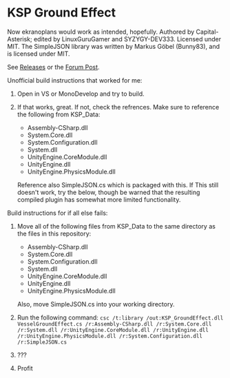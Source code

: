# KSP Ground Effect
Now ekranoplans would work as intended, hopefully.
Authored by Capital-Asterisk; edited by LinuxGuruGamer and SYZYGY-DEV333. Licensed under MIT.
The SimpleJSON library was written by Markus Göbel (Bunny83), and is licensed under MIT.

See [Releases](https://github.com/SYZYGY-DEV333/KSP_GroundEffect/releases) or the [Forum Post](https://forum.kerbalspaceprogram.com/index.php?/topic/178169-wip-ground-effect/).

Unofficial build instructions that worked for me:
1. Open in VS or MonoDevelop and try to build.
2. If that works, great. If not, check the refrences. Make sure to reference the following from KSP_Data:
    - Assembly-CSharp.dll
    - System.Core.dll
    - System.Configuration.dll
    - System.dll
    - UnityEngine.CoreModule.dll
    - UnityEngine.dll
    - UnityEngine.PhysicsModule.dll
   
   Reference also SimpleJSON.cs which is packaged with this.
   If This still doesn't work, try the below, though be warned that the resulting compiled plugin has somewhat more limited functionality.

Build instructions for if all else fails:
1. Move all of the following files from KSP_Data to the same directory as the files in this repository:
    - Assembly-CSharp.dll
    - System.Core.dll
    - System.Configuration.dll
    - System.dll
    - UnityEngine.CoreModule.dll
    - UnityEngine.dll
    - UnityEngine.PhysicsModule.dll
   
   Also, move SimpleJSON.cs into your working directory.
2. Run the following command:
    `csc /t:library /out:KSP_GroundEffect.dll VesselGroundEffect.cs /r:Assembly-CSharp.dll /r:System.Core.dll /r:System.dll /r:UnityEngine.CoreModule.dll /r:UnityEngine.dll /r:UnityEngine.PhysicsModule.dll /r:System.Configuration.dll /r:SimpleJSON.cs`
3. ???
4. Profit

